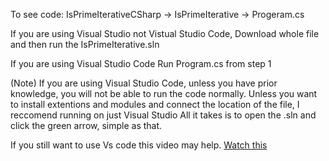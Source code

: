 To see code: IsPrimeIterativeCSharp -> IsPrimeIterative -> Progeram.cs

If you are using Visual Studio not Vistual Studio Code, Download whole file and then run the IsPrimeIterative.sln

If you are using Visual Studio Code Run Program.cs from step 1


(Note) If you are using Visual Studio Code, unless you have prior knowledge, you will not be able to run the code normally. 
Unless you want to install extentions and modules and connect the location of the file, I reccomend running on just Visual Studio 
All it takes is to open the .sln and click the green arrow, simple as that.

If you still want to use Vs code this video may help.
[Watch this](https://www.youtube.com/watch?v=DAsyjpqhDp4&t=79s&ab_channel=TravisMedia)


